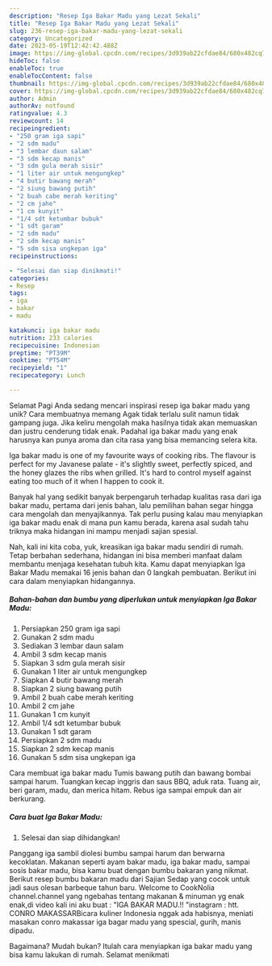 ```yaml
---
description: "Resep Iga Bakar Madu yang Lezat Sekali"
title: "Resep Iga Bakar Madu yang Lezat Sekali"
slug: 236-resep-iga-bakar-madu-yang-lezat-sekali
category: Uncategorized
date: 2023-05-19T12:42:42.488Z
image: https://img-global.cpcdn.com/recipes/3d939ab22cfdae84/680x482cq70/iga-bakar-madu-foto-resep-utama.jpg
hideToc: false
enableToc: true
enableTocContent: false
thumbnail: https://img-global.cpcdn.com/recipes/3d939ab22cfdae84/680x482cq70/iga-bakar-madu-foto-resep-utama.jpg
cover: https://img-global.cpcdn.com/recipes/3d939ab22cfdae84/680x482cq70/iga-bakar-madu-foto-resep-utama.jpg
author: Admin
authorAv: notfound
ratingvalue: 4.3
reviewcount: 14
recipeingredient:
- "250 gram iga sapi"
- "2 sdm madu"
- "3 lembar daun salam"
- "3 sdm kecap manis"
- "3 sdm gula merah sisir"
- "1 liter air untuk mengungkep"
- "4 butir bawang merah"
- "2 siung bawang putih"
- "2 buah cabe merah keriting"
- "2 cm jahe"
- "1 cm kunyit"
- "1/4 sdt ketumbar bubuk"
- "1 sdt garam"
- "2 sdm madu"
- "2 sdm kecap manis"
- "5 sdm sisa ungkepan iga"
recipeinstructions:

- "Selesai dan siap dinikmati!"
categories:
- Resep
tags:
- iga
- bakar
- madu

katakunci: iga bakar madu 
nutrition: 233 calories
recipecuisine: Indonesian
preptime: "PT39M"
cooktime: "PT54M"
recipeyield: "1"
recipecategory: Lunch

---
```



Selamat Pagi Anda sedang mencari inspirasi resep iga bakar madu yang unik? Cara membuatnya memang Agak tidak terlalu sulit namun tidak gampang juga. Jika keliru mengolah maka hasilnya tidak akan memuaskan dan justru cenderung tidak enak. Padahal iga bakar madu yang enak harusnya kan punya aroma dan cita rasa yang bisa memancing selera kita.


Iga bakar madu is one of my favourite ways of cooking ribs. The flavour is perfect for my Javanese palate - it&#39;s slightly sweet, perfectly spiced, and the honey glazes the ribs when grilled. It&#39;s hard to control myself against eating too much of it when I happen to cook it.

Banyak hal yang sedikit banyak berpengaruh terhadap kualitas rasa dari iga bakar madu, pertama dari jenis bahan, lalu pemilihan bahan segar hingga cara mengolah dan menyajikannya. Tak perlu pusing kalau mau menyiapkan iga bakar madu enak di mana pun kamu berada, karena asal sudah tahu triknya maka hidangan ini mampu menjadi sajian spesial.


Nah, kali ini kita coba, yuk, kreasikan iga bakar madu sendiri di rumah. Tetap berbahan sederhana, hidangan ini bisa memberi manfaat dalam membantu menjaga kesehatan tubuh kita. Kamu dapat menyiapkan Iga Bakar Madu memakai 16 jenis bahan dan 0 langkah pembuatan. Berikut ini cara dalam menyiapkan hidangannya.

<!--inarticleads1-->

##### Bahan-bahan dan bumbu yang diperlukan untuk menyiapkan Iga Bakar Madu:

1. Persiapkan 250 gram iga sapi
1. Gunakan 2 sdm madu
1. Sediakan 3 lembar daun salam
1. Ambil 3 sdm kecap manis
1. Siapkan 3 sdm gula merah sisir
1. Gunakan 1 liter air untuk mengungkep
1. Siapkan 4 butir bawang merah
1. Siapkan 2 siung bawang putih
1. Ambil 2 buah cabe merah keriting
1. Ambil 2 cm jahe
1. Gunakan 1 cm kunyit
1. Ambil 1/4 sdt ketumbar bubuk
1. Gunakan 1 sdt garam
1. Persiapkan 2 sdm madu
1. Siapkan 2 sdm kecap manis
1. Gunakan 5 sdm sisa ungkepan iga


Cara membuat iga bakar madu Tumis bawang putih dan bawang bombai sampai harum. Tuangkan kecap inggris dan saus BBQ, aduk rata. Tuang air, beri garam, madu, dan merica hitam. Rebus iga sampai empuk dan air berkurang. 

<!--inarticleads2-->

##### Cara buat Iga Bakar Madu:


1. Selesai dan siap dihidangkan!

Panggang iga sambil diolesi bumbu sampai harum dan berwarna kecoklatan. Makanan seperti ayam bakar madu, iga bakar madu, sampai sosis bakar madu, bisa kamu buat dengan bumbu bakaran yang nikmat. Berikut resep bumbu bakaran madu dari Sajian Sedap yang cocok untuk jadi saus olesan barbeque tahun baru. Welcome to CookNolia channel.channel yang ngebahas tentang makanan &amp; minuman yg enak enak,di video kali ini aku buat : &#34;IGA BAKAR MADU.!! &#34;instagram : htt. CONRO MAKASSARBicara kuliner Indonesia nggak ada habisnya, meniati masakan conro makassar iga bagar madu yang spescial, gurih, manis dipadu. 

Bagaimana? Mudah bukan? Itulah cara menyiapkan iga bakar madu yang bisa kamu lakukan di rumah. Selamat menikmati

